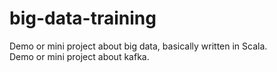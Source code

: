 # big-data-training
  
Demo or mini project about big data, basically written in Scala.  
Demo or mini project about kafka.  
